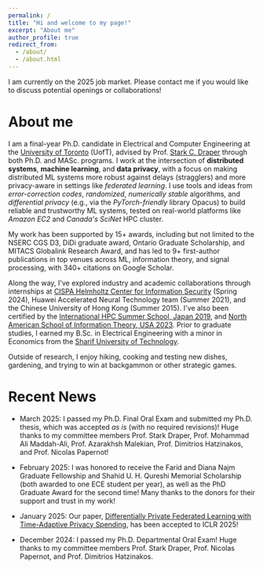 ```yaml
---
permalink: /
title: "Hi and welcome to my page!"
excerpt: "About me"
author_profile: true
redirect_from: 
  - /about/
  - /about.html
---
```


I am currently on the 2025 job market. Please contact me if you would like to discuss potential openings or collaborations!

# About me

I am a final-year Ph.D. candidate in Electrical and Computer Engineering at the [University of Toronto](https://www.utoronto.ca/) (UofT), advised by Prof. [Stark C. Draper](https://www.ece.utoronto.ca/people/draper-s/) through both Ph.D. and MASc. programs. I work at the intersection of **distributed systems**, **machine learning**, and **data privacy**, with a focus on making distributed ML systems more robust against delays (stragglers) and more privacy-aware in settings like *federated learning*. 
I use tools and ideas from *error-correction codes*, *randomized*, *numerically stable* algorithms, and *differential privacy* (e.g., via the *PyTorch-friendly* library Opacus) to build reliable and trustworthy ML systems, tested on real-world platforms like *Amazon EC2* and *Canada's SciNet* HPC cluster.

My work has been supported by 15+ awards, including but not limited to the NSERC CGS D3, DiDi graduate award, Ontario Graduate Scholarship, and MITACS Globalink Research Award, and has led to 9+ first-author publications in top venues across ML, information theory, and signal processing, with 340+ citations on Google Scholar.

Along the way, I've explored industry and academic collaborations through internships at [CISPA Helmholtz Center for Information Security](https://sprintml.com/) (Spring 2024), Huawei Accelerated Neural Technology team (Summer 2021), and the Chinese University of Hong Kong (Summer 2015).
I've also been certified by the [International HPC Summer School, Japan 2019](https://ss19.ihpcss.org/), and [North American School of Information Theory, USA 2023](https://nasit.seas.upenn.edu/). Prior to graduate studies, I earned my B.Sc. in Electrical Engineering with a minor in Economics from the [Sharif University of Technology](http://www.en.sharif.edu/).


Outside of research, I enjoy hiking, cooking and testing new dishes, gardening, and trying to win at backgammon or other strategic games.


# Recent News

* March 2025: I passed my Ph.D. Final Oral Exam and submitted my Ph.D. thesis, which was accepted *as is* (with no required revisions)! Huge thanks to my committee members Prof. Stark Draper, Prof. Mohammad Ali Maddah-Ali, Prof. Azarakhsh Malekian, Prof. Dimitrios Hatzinakos, and Prof. Nicolas Papernot!

* February 2025: I was honored to receive the Farid and Diana Najm Graduate Fellowship and Shahid U. H. Qureshi Memorial Scholarship (both awarded to one ECE student per year), as well as the PhD Graduate Award for the second time! Many thanks to the donors for their support and trust in my work!

* January 2025: Our paper, [Differentially Private Federated Learning with Time-Adaptive Privacy Spending](https://openreview.net/forum?id=W0nydevOlG&noteId=zEslc0ErHW), has been accepted to ICLR 2025!

* December 2024: I passed my Ph.D. Departmental Oral Exam! Huge thanks to my committee members Prof. Stark Draper, Prof. Nicolas Papernot, and Prof. Dimitrios Hatzinakos.